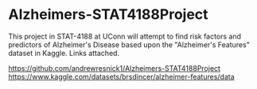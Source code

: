 # Alzheimers-STAT4188Project
This project in STAT-4188 at UConn will attempt to find risk factors and predictors of Alzheimer's Disease based upon the "Alzheimer's Features" dataset in Kaggle. Links attached.

https://github.com/andrewresnick1/Alzheimers-STAT4188Project
https://www.kaggle.com/datasets/brsdincer/alzheimer-features/data

